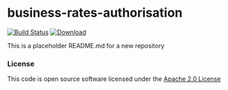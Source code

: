 # business-rates-authorisation

[![Build Status](https://travis-ci.org/hmrc/business-rates-authorisation.svg)](https://travis-ci.org/hmrc/business-rates-authorisation) [ ![Download](https://api.bintray.com/packages/hmrc/releases/business-rates-authorisation/images/download.svg) ](https://bintray.com/hmrc/releases/business-rates-authorisation/_latestVersion)

This is a placeholder README.md for a new repository

### License

This code is open source software licensed under the [Apache 2.0 License]("http://www.apache.org/licenses/LICENSE-2.0.html")